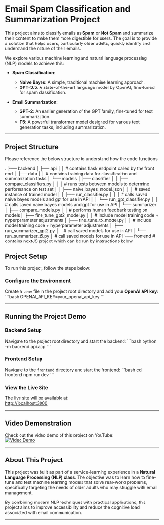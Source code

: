 
# Email Spam Classification and Summarization Project

This project aims to classify emails as **Spam** or **Not Spam** and summarize their content to make them more digestible for users. The goal is to provide a solution that helps users, particularly older adults, quickly identify and understand the nature of their emails.

We explore various machine learning and natural language processing (NLP) models to achieve this:

- **Spam Classification**:
  - **Naive Bayes**: A simple, traditional machine learning approach.
  - **GPT-3.5**: A state-of-the-art language model by OpenAI, fine-tuned for spam classification.
  
- **Email Summarization**:
  - **GPT-2**: An earlier generation of the GPT family, fine-tuned for text summarization.
  - **T5**: A powerful transformer model designed for various text generation tasks, including summarization.

---

## Project Structure
Please reference the below structure to understand how the code functions

.
├── backend
│   ├── api
│   │   # contains flask endpoint called by the front end
│   ├── data
│   │   # contains training data for classification and summarization tasks
│   └── models
│       ├── classifier
│       │   ├── compare_classifiers.py
│       │   │   # runs tests between models to determine performance on test set
│       │   ├── naive_bayes_model.json
│       │   │   # saved instance of trained model
│       │   ├── run_classifier.py
│       │   │   # calls saved naive bayes models and gpt for use in API
│       │   └── run_gpt_classifier.py
│       │       # calls saved naive bayes models and gpt for use in API
│       └── summarizer
│           ├── compare_models.py
│           │   # performs human feedback testing on models
│           ├── fine_tune_gpt2_model.py
│           │   # include model training code + hyperparameter adjustments
│           ├── fine_tune_t5_model.py
│           │   # include model training code + hyperparameter adjustments
│           ├── run_summarizer_gpt2.py
│           │   # call saved models for use in API
│           └── run_summarizer_t5.py
│               # call saved models for use in API
└── frontend
    # contains nextJS project which can be run by instructions below


## Project Setup
To run this project, follow the steps below:

### Configure the Environment

Create a `.env` file in the project root directory and add your **OpenAI API key**:
\`\`\`bash
OPENAI_API_KEY=your_openai_api_key
\`\`\`

---

## Running the Project Demo

### Backend Setup
Navigate to the project root directory and start the backend:
\`\`\`bash
python -m backend.api.app
\`\`\`

### Frontend Setup
Navigate to the `frontend` directory and start the frontend:
\`\`\`bash
cd frontend
npm run dev
\`\`\`

### View the Live Site
The live site will be available at:  
[http://localhost:3000](http://localhost:3000)

---

## Video Demonstration

Check out the video demo of this project on YouTube:  
[![Video Demo](https://img.youtube.com/vi/v0918xZb_fY/0.jpg)](https://www.youtube.com/watch?v=v0918xZb_fY)

---

## About This Project

This project was built as part of a service-learning experience in a **Natural Language Processing (NLP) class**. The objective was to learn how to fine-tune and test machine learning models that solve real-world problems, specifically targeting the needs of older adults who may struggle with email management.

By combining modern NLP techniques with practical applications, this project aims to improve accessibility and reduce the cognitive load associated with email communication.

---
